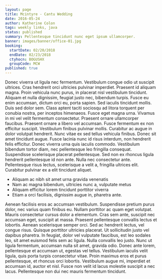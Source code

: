 ```yaml
---
layout: page
title: Mcintyre - Cantu Wedding
date: 2016-05-24
author: Katherine Colon
tags: weekly links, java
status: published
summary: Pellentesque tincidunt nunc eget ipsum ullamcorper.
banner: images/banner/office-01.jpg
booking:
  startDate: 02/20/2018
  endDate: 02/23/2018
  ctyhocn: BOGUSHX
  groupCode: MCW
published: true
---
```

Donec viverra ut ligula nec fermentum. Vestibulum congue odio ut suscipit ultrices. Cras hendrerit orci ultricies pulvinar imperdiet. Praesent id aliquam magna. Proin vehicula nunc purus, in placerat nisl vestibulum tincidunt. Aliquam et nulla dignissim, feugiat justo nec, bibendum turpis. Fusce eu enim accumsan, dictum orci eu, porta sapien. Sed iaculis tincidunt mollis. Duis sed dolor sem. Class aptent taciti sociosqu ad litora torquent per conubia nostra, per inceptos himenaeos. Fusce eget magna urna. Vivamus in mi vel velit fermentum consectetur. Praesent ornare ullamcorper faucibus. Praesent ornare a libero vel accumsan. Fusce fermentum ex non efficitur suscipit.
Vestibulum finibus pulvinar mollis. Curabitur ac augue in dolor volutpat hendrerit. Nunc vitae ex sed tellus vehicula finibus. Donec sit amet tincidunt augue. Fusce lacinia nunc id risus interdum, non hendrerit felis efficitur. Donec viverra urna quis iaculis commodo. Vestibulum bibendum tortor diam, nec pellentesque leo fringilla consequat. Suspendisse scelerisque placerat pellentesque. Sed non ex rhoncus ligula hendrerit pellentesque id non ante. Nulla nec consectetur ante. Pellentesque risus lectus, scelerisque a velit a, fringilla ultrices elit. Curabitur pulvinar ex a elit tincidunt aliquet.

* Aliquam ac nibh sit amet urna gravida venenatis
* Nam ac magna bibendum, ultricies nunc a, vulputate metus
* Aliquam efficitur lorem tincidunt porttitor viverra
* Etiam a orci facilisis, dignissim augue in, pharetra ante.

Aenean facilisis eros ac accumsan vestibulum. Suspendisse pretium purus dolor, nec varius quam finibus eu. Nullam porttitor ac quam eget volutpat. Mauris consectetur cursus dolor a elementum. Cras sem ante, suscipit nec accumsan eget, suscipit at massa. Praesent pellentesque convallis lectus et lobortis. Aenean scelerisque semper orci. Sed ac hendrerit lectus, vel congue risus. Quisque porttitor ultricies placerat. Ut sollicitudin justo vel dapibus pharetra.
In feugiat, dolor vel vulputate faucibus, est leo sodales leo, sit amet euismod felis sem ac ligula. Nulla convallis leo justo. Nunc ut ligula fermentum, accumsan nulla sit amet, gravida odio. Donec ante lorem, pellentesque et accumsan ut, egestas vel tellus. Vestibulum iaculis velit ligula, quis porta turpis consectetur vitae. Proin maximus eros et purus pellentesque, et rhoncus orci lobortis. Vestibulum augue mi, imperdiet et accumsan id, auctor et nisl. Fusce non velit id lacus molestie suscipit a nec lacus. Pellentesque non dui nec mauris fermentum tincidunt.
